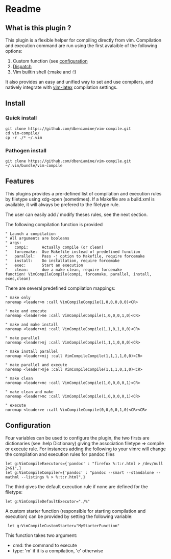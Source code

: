 # Readme

## What is this plugin ?

This plugin is a flexible helper for compiling directly from vim. Compilation
and execution command are run using the first avalaible of the following
options:
1. Custom function (see [configuration](#Configuration)
2. [Dispatch](https://github.com/tpope/vim-dispatch)
3. Vim builtin shell (:make and :!)

It also provides an easy and unified way to set and use compilers, and
natively integrate with [vim-latex](http://vim-latex.sourceforge.net/)
compilation settings.

## Install

### Quick install

    git clone https://github.com/dbeniamine/vim-compile.git
    cd vim-compile/
    cp -r ./* ~/.vim

### Pathogen install

    git clone https://github.com/dbeniamine/vim-compile.git ~/.vim/bundle/vim-compile

## Features

This plugins provides a pre-defined list of compilation and execution rules by
filetype using xdg-open (sometimes). If a Makefile are a build.xml is
available, it will always be prefered to the filetype rule.

The user can easily add / modify theses rules, see the next section.

The following compilation function is provided

    " Launch a compilation
    " All arguments are booleans
    " args:
    "   compi:      Actually compile (or clean)
    "   forcemake:  Use Makefile instead of predefined function
    "   parallel:   Pass -j option to Makefile, require forcemake
    "   install:    Do installation, require forcemake
    "   exec:       Start an execution
    "   clean:      doe a make clean, require forcemake
    function! VimCompileCompile(compi, forcemake, parallel, install, exec,clean)

There are several predefined compilation mappings:

    " make only
    noremap <leader>m :call VimCompileCompile(1,0,0,0,0,0)<CR>

    " make and execute
    noremap <leader>me :call VimCompileCompile(1,0,0,0,1,0)<CR>

    " make and make install
    noremap <leader>mi :call VimCompileCompile(1,1,0,1,0,0)<CR>

    " make parallel
    noremap <leader>mj :call VimCompileCompile(1,1,1,0,0,0)<CR>

    " make install parallel
    noremap <leader>mij :call VimCompileCompile(1,1,1,1,0,0)<CR>

    " make parallel and execute
    noremap <leader>mje :call VimCompileCompile(1,1,1,0,1,0)<CR>

    " make clean
    noremap <leader>mc :call VimCompileCompile(1,0,0,0,0,1)<CR>

    " make clean and make
    noremap <leader>mc :call VimCompileCompile(1,0,0,0,0,1)<CR>

    " execute
    noremap <leader>e :call VimCompileCompile(0,0,0,0,1,0)<CR><CR>

## Configuration

Four variables can be used to configure the plugin, the two firsts are
dictionaries (see :help Dictionary) giving the association filetype =>
compile or execute rule.
For instances adding the following to your vimrc will change the compilation
and execution rules for pandoc files

    let g:VimCompileExecutors={'pandoc' : "firefox %:t:r.html > /dev/null 2>&1",}
    let g:VimCompileCompiler={'pandoc' : "pandoc --smart --standalone --mathml --listings % > %:t:r.html",}

The third gives the default execution rule if none are defined for the
filetype:

    let g:VimCompileDefaultExecutor="./%"

A custom starter function (responsible for starting compilation and execution)
can be provided by setting the following variable:

     let g:VimCompileCustomStarter="MyStarterFunction"

This function takes two argument:

+ cmd: the command to execute
+ type: 'm' if it is a compilation, 'e' otherwise
